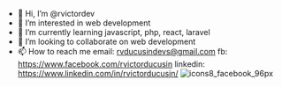 - 👋 Hi, I’m @rvictordev
- 👀 I’m interested in web development
- 🌱 I’m currently learning javascript, php, react, laravel
- 💞️ I’m looking to collaborate on web development
- 📫 How to reach me
email: rvducusindevs@gmail.com
fb: https://www.facebook.com/rvictorducusin
linkedin: https://www.linkedin.com/in/rvictorducusin/
![icons8_facebook_96px](https://user-images.githubusercontent.com/84629967/119229484-e17d6e80-bb4a-11eb-8d16-ca763d097963.png)


<!---
rvictordev/rvictordev is a ✨ special ✨ repository because its `README.md` (this file) appears on your GitHub profile.
You can click the Preview link to take a look at your changes.
--->
